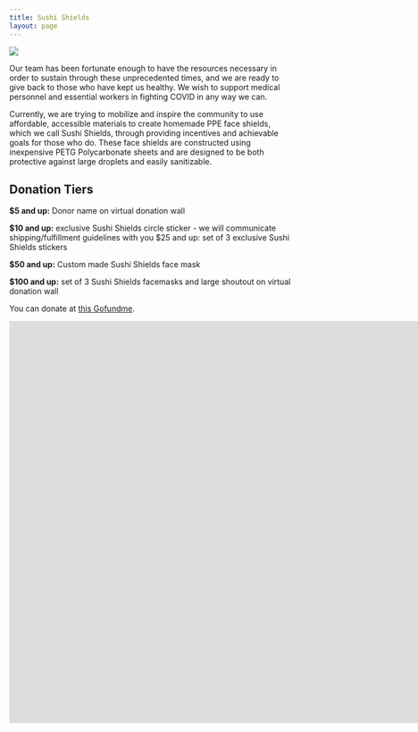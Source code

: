 ```yaml
---
title: Sushi Shields
layout: page
---
```

<img src="sushi-shields-1">

Our team has been fortunate enough to have the resources necessary in order to sustain through these unprecedented times, and we are ready to give back to those who have kept us healthy. We wish to support medical personnel and essential workers in fighting COVID in any way we can. 

Currently, we are trying to mobilize and inspire the community to use affordable, accessible materials to create homemade PPE face shields, which we call Sushi Shields, through providing incentives and achievable goals for those who do. These face shields are constructed using inexpensive PETG Polycarbonate sheets and are designed to be both protective against large droplets and easily sanitizable.

## Donation Tiers

**$5 and up:** Donor name on virtual donation wall

**$10 and up:** exclusive Sushi Shields circle sticker - we will communicate shipping/fulfillment guidelines with you
$25 and up: set of 3 exclusive Sushi Shields stickers

**$50 and up:** Custom made Sushi Shields face mask

**$100 and up:**  set of 3 Sushi Shields facemasks and large shoutout on virtual donation wall

You can donate at [this Gofundme](https://www.gofundme.com/f/6k3c6-sushi-shields-reusable-ppe-for-doctors?teamInvite=boZOR3l2BoXuFblUwLgxUpv0bG47emGVtISDsnp9yLiiqFMNMmx4h3F6vwCzNLd7).

<iframe width="1870" height="720" src="https://www.youtube.com/embed/oAEGOlwv3QE" frameborder="0" allow="accelerometer; autoplay; encrypted-media; gyroscope; picture-in-picture" allowfullscreen></iframe>